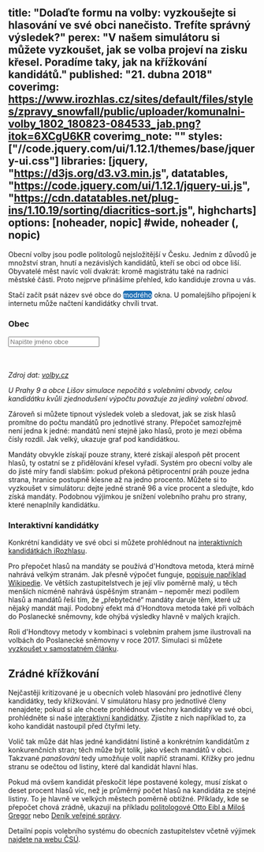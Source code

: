 title: "Dolaďte formu na volby: vyzkoušejte si hlasování ve své obci nanečisto. Trefíte správný výsledek?"
perex: "V našem simulátoru si můžete vyzkoušet, jak se volba projeví na zisku křesel. Poradíme taky, jak na křížkování kandidátů."
published: "21. dubna 2018"
coverimg: https://www.irozhlas.cz/sites/default/files/styles/zpravy_snowfall/public/uploader/komunalni-volby_1802_180823-084533_jab.png?itok=6XCgU6KR
coverimg_note: ""
styles: ["//code.jquery.com/ui/1.12.1/themes/base/jquery-ui.css"]
libraries: [jquery, "https://d3js.org/d3.v3.min.js", datatables, "https://code.jquery.com/ui/1.12.1/jquery-ui.js", "https://cdn.datatables.net/plug-ins/1.10.19/sorting/diacritics-sort.js", highcharts]
options: [noheader, nopic] #wide, noheader (, nopic)
---

Obecní volby jsou podle politologů nejsložitější v Česku. Jedním z důvodů je množství stran, hnutí a nezávislých kandidátů, kteří se obci od obce liší. Obyvatelé měst navíc volí dvakrát: kromě magistrátu také na radnici městské části. Proto nejprve přinášíme přehled, kdo kandiduje zrovna u vás.

Stačí začít psát název své obce do <span style="background-color: #2171b5;color: white;display: inline;border-radius: 5px;">modrého</span> okna. U pomalejšího připojení k internetu může načtení kandidátky chvíli trvat.

<wide>
<div id="container">
	<div id="obec">
		<h3>Obec</h3>
		<form onsubmit="return false">
			<div class="autocomplete" style="width:300px;">
				<input id="vyberObce" name="vyberObce" type="text" placeholder="Napište jméno obce">
			</div>
		</form>
	</div>
	<div id="strany"><table id="tabulkaStran" class="display" style="width:100%"></table></div>
	<div id="kandidati"><table id="tabulkaKandidatu" class="display" style="width:100%"></table></div>
	<wide><div id="vysledek" style="width:100%"></div></wide>
	<div id="zpet"></div>
</div>
</wide>

_Zdroj dat: [volby.cz](https://volby.cz/pls/kv2018/kv?xjazyk=CZ&xid=1)_

_U Prahy 9 a obce Lišov simulace nepočítá s volebními obvody, celou kandidátku kvůli zjednodušení výpočtu považuje za jediný volební obvod._

Zároveň si můžete tipnout výsledek voleb a sledovat, jak se zisk hlasů promítne do počtu mandátů pro jednotlivé strany. Přepočet samozřejmě není jedna k jedné: mandátů není stejně jako hlasů, proto je mezi oběma čísly rozdíl. Jak velký, ukazuje graf pod kandidátkou.

Mandáty obvykle získají pouze strany, které získají alespoň pět procent hlasů, ty ostatní se z přidělování křesel vyřadí. Systém pro obecní volby ale do jisté míry fandí slabším: pokud překoná pětiprocentní práh pouze jedna strana, hranice postupně klesne až na jedno procento. Můžete si to vyzkoušet v simulátoru: dejte jedné straně 96 a více procent a sledujte, kdo získá mandáty. Podobnou výjimkou je snížení volebního prahu pro strany, které nenaplnily kandidátku.

<right><h3>Interaktivní kandidátky</h3>Konkrétní kandidáty ve své obci si můžete prohlédnout na <a href = "https://www.irozhlas.cz/volby/obecni-volby-2018-politika-kandidatky-demografie_1808231045_jab">interaktivních kandidátkách iRozhlasu</a>.</right>

Pro přepočet hlasů na mandáty se používá d'Hondtova metoda, která mírně nahrává velkým stranám. Jak přesně výpočet funguje, [popisuje například Wikipedie](https://cs.wikipedia.org/wiki/D%27Hondtova_metoda). Ve větších zastupitelstvech je její vliv poměrně malý, u těch menších nicméně nahrává úspěšným stranám – nepoměr mezi podílem hlasů a mandátů řeší tím, že „přebytečné“ mandáty daruje těm, které už nějaký mandát mají. Podobný efekt má d'Hondtova metoda také při volbách do Poslanecké sněmovny, kde ohýbá výsledky hlavně v malých krajích.

Roli d'Hondtovy metody v kombinaci s volebním prahem jsme ilustrovali na volbách do Poslanecké sněmovny v roce 2017. Simulaci si můžete [vyzkoušet v samostatném článku](https://www.irozhlas.cz/volby/svobodni-a-zeleni-ve-snemovne-vyzkousejte-si-co-udela-posun-petiprocentni_1710240615_zlo).

## Zrádné křížkování

Nejčastěji kritizované je u obecních voleb hlasování pro jednotlivé členy kandidátky, tedy křížkování. V simulátoru hlasy pro jednotlivé členy nenajdete; pokud si ale chcete prohlédnout všechny kandidáty ve své obci, prohlédněte si naše [interaktivní kandidátky](https://www.irozhlas.cz/volby/obecni-volby-2018-politika-kandidatky-demografie_1808231045_jab). Zjistíte z nich například to, za koho kandidát nastoupil před čtyřmi lety.

Volič tak může dát hlas jedné kandidátní listině a konkrétním kandidátům z konkurenčních stran; těch může být tolik, jako všech mandátů v obci. Takzvané _panašování_ tedy umožňuje volit napříč stranami. Křížky pro jednu stranu se odečtou od listiny, které dal kandidát hlavní hlas.

Pokud má ovšem kandidát přeskočit lépe postavené kolegy, musí získat o deset procent hlasů víc, než je průměrný počet hlasů na kandidáta ze stejné listiny. To je hlavně ve velkých městech poměrně obtížné. Příklady, kde se přepočet chová zrádně, ukazují na příkladu [politologové Otto Eibl a Miloš Gregor](http://polit.fss.muni.cz/volebni-system-ktery-neni-takovy-jaky-se-zda/) nebo [Deník veřejné správy](http://www.dvs.cz/clanek.asp?id=6670736).

Detailní popis volebního systému do obecních zastupitelstev včetně výjimek [najdete na webu ČSÚ](https://www.czso.cz/documents/10180/20536900/mandaty.pdf/efc81993-c19e-4fd1-9ce1-2f1dfbeae465?version=1.0).



